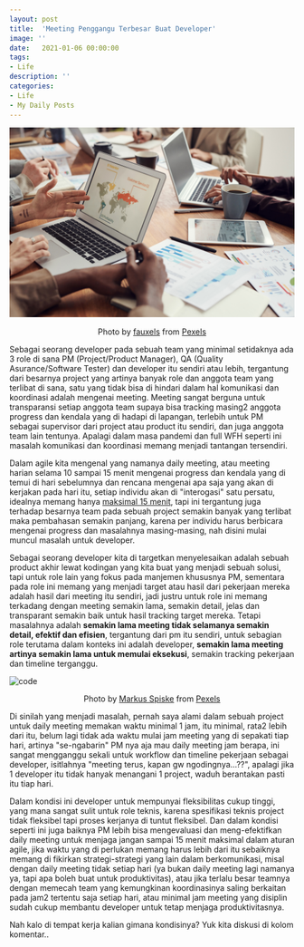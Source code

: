 ```yaml
---
layout: post
title:  'Meeting Penggangu Terbesar Buat Developer'
image: ''
date:   2021-01-06 00:00:00
tags:
- Life
description: ''
categories:
- Life
- My Daily Posts
---
```


![meeting](/assets/img/meeting-pengganggu-developer/banner.jpg)

<p style="text-align: center">Photo by <a href="https://www.pexels.com/@fauxels?utm_content=attributionCopyText&utm_medium=referral&utm_source=pexels">fauxels</a> from <a href="https://www.pexels.com/photo/photo-of-people-near-laptops-3183127/?utm_content=attributionCopyText&utm_medium=referral&utm_source=pexels">Pexels</a></p>

Sebagai seorang developer pada sebuah team yang minimal setidaknya ada 3 role di sana PM (Project/Product Manager), QA (Quality Asurance/Software Tester) dan developer itu sendiri atau lebih, tergantung dari besarnya project yang artinya banyak role dan anggota team yang terlibat di sana, satu yang tidak bisa di hindari dalam hal komunikasi dan koordinasi adalah mengenai meeting. Meeting sangat berguna untuk transparansi setiap anggota team supaya bisa tracking masing2 anggota progress dan kendala yang di hadapi di lapangan, terlebih untuk PM sebagai supervisor dari project atau product itu sendiri, dan juga anggota team lain tentunya. Apalagi dalam masa pandemi dan full WFH seperti ini masalah komunikasi dan koordinasi memang menjadi tantangan tersendiri.

Dalam agile kita mengenal yang namanya daily meeting, atau meeting harian selama 10 sampai 15 menit mengenai progress dan kendala yang di temui di hari sebelumnya dan rencana mengenai apa saja yang akan di kerjakan pada hari itu, setiap individu akan di "interogasi" satu persatu, idealnya memang hanya [maksimal 15 menit](https://geekbot.com/blog/daily-standup-meeting/), tapi ini tergantung juga terhadap besarnya team pada sebuah project semakin banyak yang terlibat maka pembahasan semakin panjang, karena per individu harus berbicara mengenai progress dan masalahnya masing-masing, nah disini mulai muncul masalah untuk developer.

Sebagai seorang developer kita di targetkan menyelesaikan adalah sebuah product akhir lewat kodingan yang kita buat yang menjadi sebuah solusi, tapi untuk role lain yang fokus pada manjemen khususnya PM, sementara pada role ini memang yang menjadi target atau hasil dari pekerjaan mereka adalah hasil dari meeting itu sendiri, jadi justru untuk role ini memang  terkadang dengan meeting semakin lama, semakin detail, jelas dan transparant semakin baik untuk hasil tracking target mereka. Tetapi masalahnya adalah **semakin lama meeting tidak selamanya semakin detail, efektif dan efisien**, tergantung dari pm itu sendiri, untuk sebagian role terutama dalam konteks ini adalah developer, **semakin lama meeting artinya semakin lama untuk memulai eksekusi**, semakin tracking pekerjaan dan timeline terganggu.

![code](/assets/img/meeting-pengganggu-developer/code.jpg)

<p style="text-align: center">Photo by <a href="https://www.pexels.com/@markusspiske?utm_content=attributionCopyText&utm_medium=referral&utm_source=pexels">Markus Spiske</a> from <a href="https://www.pexels.com/photo/laptop-office-internet-technology-177598/?utm_content=attributionCopyText&utm_medium=referral&utm_source=pexels">Pexels</a></p>

Di sinilah yang menjadi masalah, pernah saya alami dalam sebuah project untuk daily meeting memakan waktu minimal 1 jam, itu minimal, rata2 lebih dari itu, belum lagi tidak ada waktu mulai jam meeting yang di sepakati tiap hari, artinya "se-ngabarin" PM nya aja mau daily meeting jam berapa, ini sangat mengganggu sekali untuk workflow dan timeline pekerjaan sebagai developer, isitlahnya "meeting terus, kapan gw ngodingnya...??", apalagi jika 1 developer itu tidak hanyak menangani 1 project, waduh berantakan pasti itu tiap hari.

Dalam kondisi ini developer untuk mempunyai fleksibilitas cukup tinggi, yang mana sangat sulit untuk role teknis, karena spesifikasi teknis project tidak fleksibel tapi proses kerjanya di tuntut fleksibel. Dan dalam kondisi seperti ini juga baiknya PM lebih bisa mengevaluasi dan meng-efektifkan daily meeting untuk menjaga jangan sampai 15 menit maksimal dalam aturan agile, jika waktu yang di perlukan memang harus lebih dari itu sebaiknya memang di fikirkan strategi-strategi yang lain dalam berkomunikasi, misal dengan daily meeting tidak setiap hari (ya bukan daily meeting lagi namanya ya, tapi apa boleh buat untuk produktivitas), atau jika terlalu besar teamnya dengan memecah team yang  kemungkinan koordinasinya saling berkaitan pada jam2 tertentu saja setiap hari, atau minimal jam meeting yang disiplin sudah cukup membantu developer untuk tetap menjaga produktivitasnya.

Nah kalo di tempat kerja kalian gimana kondisinya? Yuk kita diskusi di kolom komentar..

